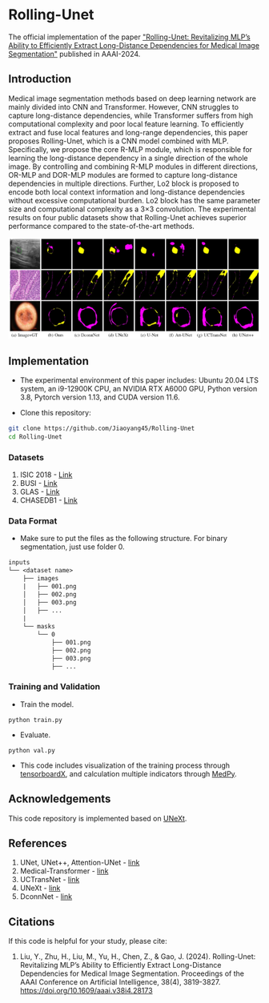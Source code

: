 # Rolling-Unet
The official implementation of the paper ["Rolling-Unet: Revitalizing MLP’s Ability to Efficiently Extract Long-Distance Dependencies for Medical Image Segmentation"](https://doi.org/10.1609/aaai.v38i4.28173) published in AAAI-2024.


## Introduction
Medical image segmentation methods based on deep learning network are mainly divided into CNN and Transformer. However, CNN struggles to capture long-distance dependencies, while Transformer suffers from high computational complexity and poor local feature learning. To efficiently extract and fuse local features and long-range dependencies, this paper proposes Rolling-Unet, which is a CNN model combined with MLP. Specifically, we propose the core R-MLP module, which is responsible for learning the long-distance dependency in a single direction of the whole image. By controlling and combining R-MLP modules in different directions, OR-MLP and DOR-MLP modules are formed to capture long-distance dependencies in multiple directions. Further, Lo2 block is proposed to encode both local context information and long-distance dependencies without excessive computational burden. Lo2 block has the same parameter size and computational complexity as a 3×3 convolution. The experimental results on four public datasets show that Rolling-Unet achieves superior performance compared to the state-of-the-art methods.
<p align="center">
  <img src="imgs/figure0.png" />
</p>


## Implementation
- The experimental environment of this paper includes:
Ubuntu 20.04 LTS system, an i9-12900K CPU, an NVIDIA RTX A6000 GPU, Python version 3.8, Pytorch version 1.13, and CUDA version 11.6.

- Clone this repository:
```bash
git clone https://github.com/Jiaoyang45/Rolling-Unet
cd Rolling-Unet
```


### Datasets
1) ISIC 2018 - [Link](https://challenge.isic-archive.com/data/)
2) BUSI - [Link](https://www.kaggle.com/aryashah2k/breast-ultrasound-images-dataset)
3) GLAS - [Link](https://websignon.warwick.ac.uk/origin/slogin?shire=https%3A%2F%2Fwarwick.ac.uk%2Fsitebuilder2%2Fshire-read&providerId=urn%3Awarwick.ac.uk%3Asitebuilder2%3Aread%3Aservice&target=https%3A%2F%2Fwarwick.ac.uk%2Ffac%2Fcross_fac%2Ftia%2Fdata%2Fglascontest&status=notloggedin)
4) CHASEDB1 - [Link](https://blogs.kingston.ac.uk/retinal/chasedb1/)


### Data Format
- Make sure to put the files as the following structure. For binary segmentation, just use folder 0.
```
inputs
└── <dataset name>
    ├── images
    |   ├── 001.png
    │   ├── 002.png
    │   ├── 003.png
    │   ├── ...
    |
    └── masks
        └── 0
            ├── 001.png
            ├── 002.png
            ├── 003.png
            ├── ...
```


### Training and Validation
- Train the model.
```
python train.py
```
- Evaluate.
```
python val.py
```
- This code includes visualization of the training process through [tensorboardX](https://github.com/lanpa/tensorboardX), and calculation multiple indicators through [MedPy](https://github.com/loli/medpy?tab=readme-ov-file).


## Acknowledgements
This code repository is implemented based on [UNeXt](https://github.com/jeya-maria-jose/UNeXt-pytorch). 


## References
1) UNet, UNet++, Attention-UNet - [link](https://github.com/bigmb/Unet-Segmentation-Pytorch-Nest-of-Unets)
2) Medical-Transformer - [link](https://github.com/jeya-maria-jose/Medical-Transformer)
3) UCTransNet - [link](https://github.com/McGregorWwww/UCTransNet?tab=readme-ov-file)
4) UNeXt - [link](https://github.com/jeya-maria-jose/UNeXt-pytorch)
5) DconnNet - [link](https://github.com/Zyun-Y/DconnNet)


## Citations
If this code is helpful for your study, please cite:
1) Liu, Y., Zhu, H., Liu, M., Yu, H., Chen, Z., & Gao, J. (2024). Rolling-Unet: Revitalizing MLP’s Ability to Efficiently Extract Long-Distance Dependencies for Medical Image Segmentation. Proceedings of the AAAI Conference on Artificial Intelligence, 38(4), 3819-3827. https://doi.org/10.1609/aaai.v38i4.28173

